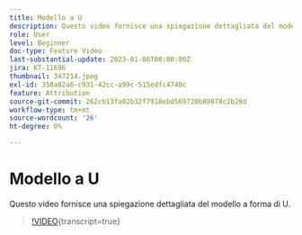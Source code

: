 ```yaml
---
title: Modello a U
description: Questo video fornisce una spiegazione dettagliata del modello a forma di U.
role: User
level: Beginner
doc-type: Feature Video
last-substantial-update: 2023-01-06T00:00:00Z
jira: KT-11696
thumbnail: 347214.jpeg
exl-id: 350a82a6-c931-42cc-a99c-515edfc4748c
feature: Attribution
source-git-commit: 262cb13fa02b32f7918ebd569720b80078c2b28d
workflow-type: tm+mt
source-wordcount: '26'
ht-degree: 0%

---
```


# Modello a U

Questo video fornisce una spiegazione dettagliata del modello a forma di U.

>[!VIDEO](https://video.tv.adobe.com/v/3421362/?learn=on&captions=ita){transcript=true}

